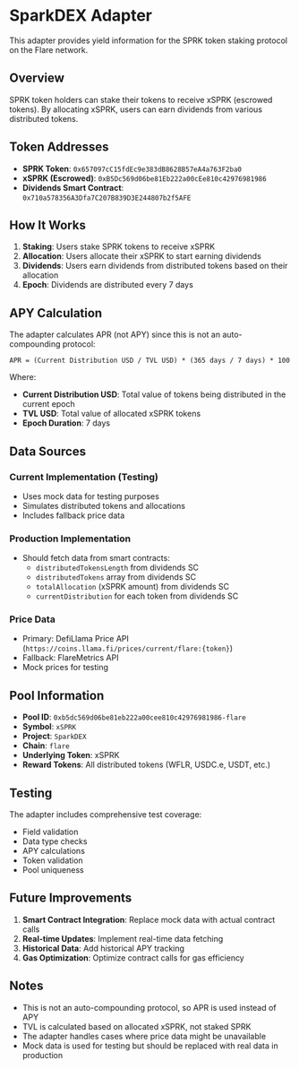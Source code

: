 # SparkDEX Adapter

This adapter provides yield information for the SPRK token staking protocol on the Flare network.

## Overview

SPRK token holders can stake their tokens to receive xSPRK (escrowed tokens). By allocating xSPRK, users can earn dividends from various distributed tokens.

## Token Addresses

- **SPRK Token**: `0x657097cC15fdEc9e383dB8628B57eA4a763F2ba0`
- **xSPRK (Escrowed)**: `0xB5Dc569d06be81Eb222a00cEe810c42976981986`
- **Dividends Smart Contract**: `0x710a578356A3Dfa7C207B839D3E244807b2f5AFE`

## How It Works

1. **Staking**: Users stake SPRK tokens to receive xSPRK
2. **Allocation**: Users allocate their xSPRK to start earning dividends
3. **Dividends**: Users earn dividends from distributed tokens based on their allocation
4. **Epoch**: Dividends are distributed every 7 days

## APY Calculation

The adapter calculates APR (not APY) since this is not an auto-compounding protocol:

```
APR = (Current Distribution USD / TVL USD) * (365 days / 7 days) * 100
```

Where:
- **Current Distribution USD**: Total value of tokens being distributed in the current epoch
- **TVL USD**: Total value of allocated xSPRK tokens
- **Epoch Duration**: 7 days

## Data Sources

### Current Implementation (Testing)
- Uses mock data for testing purposes
- Simulates distributed tokens and allocations
- Includes fallback price data

### Production Implementation
- Should fetch data from smart contracts:
  - `distributedTokensLength` from dividends SC
  - `distributedTokens` array from dividends SC
  - `totalAllocation` (xSPRK amount) from dividends SC
  - `currentDistribution` for each token from dividends SC

### Price Data
- Primary: DefiLlama Price API (`https://coins.llama.fi/prices/current/flare:{token}`)
- Fallback: FlareMetrics API
- Mock prices for testing

## Pool Information

- **Pool ID**: `0xb5dc569d06be81eb222a00cee810c42976981986-flare`
- **Symbol**: `xSPRK`
- **Project**: `SparkDEX`
- **Chain**: `flare`
- **Underlying Token**: xSPRK
- **Reward Tokens**: All distributed tokens (WFLR, USDC.e, USDT, etc.)

## Testing

The adapter includes comprehensive test coverage:
- Field validation
- Data type checks
- APY calculations
- Token validation
- Pool uniqueness

## Future Improvements

1. **Smart Contract Integration**: Replace mock data with actual contract calls
2. **Real-time Updates**: Implement real-time data fetching
3. **Historical Data**: Add historical APY tracking
4. **Gas Optimization**: Optimize contract calls for gas efficiency

## Notes

- This is not an auto-compounding protocol, so APR is used instead of APY
- TVL is calculated based on allocated xSPRK, not staked SPRK
- The adapter handles cases where price data might be unavailable
- Mock data is used for testing but should be replaced with real data in production

